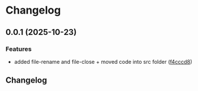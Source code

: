 # Changelog

## 0.0.1 (2025-10-23)


### Features

* added file-rename and file-close + moved code into src folder ([f4cccd8](https://github.com/OMICRONEnergyOSS/oscd-menu-commons/commit/f4cccd8b4d963bdd35fe7377757c6266f55b78b9))

## Changelog

